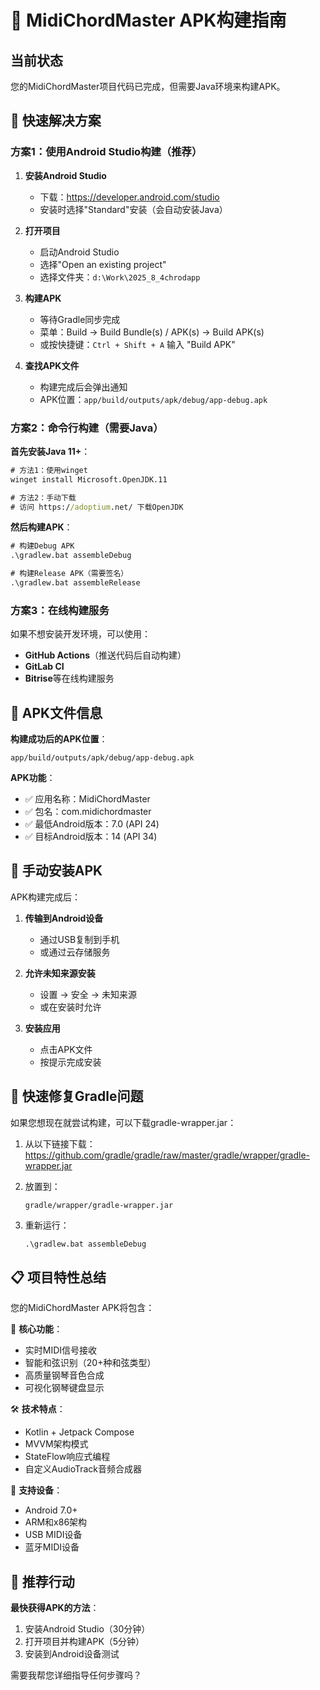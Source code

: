 # 🔧 MidiChordMaster APK构建指南

## 当前状态
您的MidiChordMaster项目代码已完成，但需要Java环境来构建APK。

## 🚀 快速解决方案

### 方案1：使用Android Studio构建（推荐）

1. **安装Android Studio**
   - 下载：https://developer.android.com/studio
   - 安装时选择"Standard"安装（会自动安装Java）

2. **打开项目**
   - 启动Android Studio
   - 选择"Open an existing project"
   - 选择文件夹：`d:\Work\2025_8_4chrodapp`

3. **构建APK**
   - 等待Gradle同步完成
   - 菜单：Build → Build Bundle(s) / APK(s) → Build APK(s)
   - 或按快捷键：`Ctrl + Shift + A` 输入 "Build APK"

4. **查找APK文件**
   - 构建完成后会弹出通知
   - APK位置：`app/build/outputs/apk/debug/app-debug.apk`

### 方案2：命令行构建（需要Java）

**首先安装Java 11+**：
```cmd
# 方法1：使用winget
winget install Microsoft.OpenJDK.11

# 方法2：手动下载
# 访问 https://adoptium.net/ 下载OpenJDK
```

**然后构建APK**：
```cmd
# 构建Debug APK
.\gradlew.bat assembleDebug

# 构建Release APK（需要签名）
.\gradlew.bat assembleRelease
```

### 方案3：在线构建服务

如果不想安装开发环境，可以使用：
- **GitHub Actions**（推送代码后自动构建）
- **GitLab CI**
- **Bitrise**等在线构建服务

## 📱 APK文件信息

**构建成功后的APK位置**：
```
app/build/outputs/apk/debug/app-debug.apk
```

**APK功能**：
- ✅ 应用名称：MidiChordMaster
- ✅ 包名：com.midichordmaster
- ✅ 最低Android版本：7.0 (API 24)
- ✅ 目标Android版本：14 (API 34)

## 🎯 手动安装APK

APK构建完成后：

1. **传输到Android设备**
   - 通过USB复制到手机
   - 或通过云存储服务

2. **允许未知来源安装**
   - 设置 → 安全 → 未知来源
   - 或在安装时允许

3. **安装应用**
   - 点击APK文件
   - 按提示完成安装

## 🔧 快速修复Gradle问题

如果您想现在就尝试构建，可以下载gradle-wrapper.jar：

1. 从以下链接下载：
   https://github.com/gradle/gradle/raw/master/gradle/wrapper/gradle-wrapper.jar

2. 放置到：
   ```
   gradle/wrapper/gradle-wrapper.jar
   ```

3. 重新运行：
   ```cmd
   .\gradlew.bat assembleDebug
   ```

## 📋 项目特性总结

您的MidiChordMaster APK将包含：

🎹 **核心功能**：
- 实时MIDI信号接收
- 智能和弦识别（20+种和弦类型）
- 高质量钢琴音色合成
- 可视化钢琴键盘显示

🛠️ **技术特点**：
- Kotlin + Jetpack Compose
- MVVM架构模式
- StateFlow响应式编程
- 自定义AudioTrack音频合成器

📱 **支持设备**：
- Android 7.0+
- ARM和x86架构
- USB MIDI设备
- 蓝牙MIDI设备

## 🚀 推荐行动

**最快获得APK的方法**：
1. 安装Android Studio（30分钟）
2. 打开项目并构建APK（5分钟）
3. 安装到Android设备测试

需要我帮您详细指导任何步骤吗？
